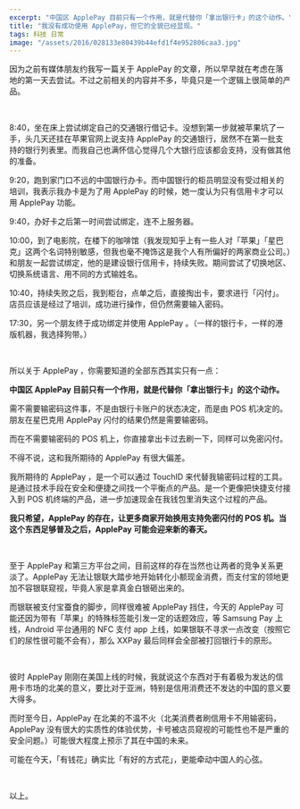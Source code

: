 ```yaml
---
excerpt: "中国区 ApplePay 目前只有一个作用，就是代替你「拿出银行卡」的这个动作。"
title: "我没有成功使用 ApplePay，但它的全貌已经显现。"
tags: 科技 日常
image: "/assets/2016/028133e80439b44efd1f4e952806caa3.jpg"
---
```


因为之前有媒体朋友约我写一篇关于 ApplePay 的文章，所以早早就在考虑在落地的第一天去尝试。不过之前相关的内容并不多，毕竟只是一个逻辑上很简单的产品。

<br>

8:40，坐在床上尝试绑定自己的交通银行借记卡。没想到第一步就被苹果坑了一手，头几天还挂在苹果官网上说支持 ApplePay 的交通银行，居然不在第一批支持的银行列表里。而我自己也满怀信心觉得几个大银行应该都会支持，没有做其他的准备。

9:20，跑到家门口不远的中国银行办卡。而中国银行的柜员明显没有受过相关的培训，我表示我办卡是为了用 ApplePay 的时候，她一度认为只有信用卡才可以用 ApplePay 功能。

9:40，办好卡之后第一时间尝试绑定，连不上服务器。

10:00，到了电影院，在楼下的咖啡馆（我发现知乎上有一些人对「苹果」「星巴克」这两个名词特别敏感，但我也毫不掩饰这是我个人有所偏好的两家商业公司。）和朋友一起尝试绑定，他的是建设银行信用卡，持续失败。期间尝试了切换地区、切换系统语言、用不同的方式输姓名。

10:40，持续失败之后，我到柜台，点单之后，直接掏出卡，要求进行「闪付」。店员应该是经过了培训，成功进行操作，但仍然需要输入密码。

17:30，另一个朋友终于成功绑定并使用 ApplePay 。（一样的银行卡，一样的港版机器，我选择狗带。）

<br>

所以关于 ApplePay ，你需要知道的全部东西其实只有一点：

**中国区 ApplePay 目前只有一个作用，就是代替你「拿出银行卡」的这个动作。**

需不需要输密码这件事，不是由银行卡账户的状态决定，而是由 POS 机决定的。朋友在星巴克用 ApplePay 闪付的结果仍然是需要输密码。

而在不需要输密码的 POS 机上，你直接拿出卡过去刷一下，同样可以免密闪付。

不得不说，这和我所期待的 ApplePay 有很大偏差。

我所期待的 ApplePay ，是一个可以通过 TouchID 来代替我输密码过程的工具。是通过技术手段在安全和便捷之间找一个平衡点的产品。是一个更像把快捷支付接入到 POS 机终端的产品，进一步加速现金在我钱包里消失这个过程的产品。

**我只希望，ApplePay 的存在，让更多商家开始换用支持免密闪付的 POS 机。当这个东西足够普及之后，ApplePay 可能会迎来新的春天。**

<br>

至于 ApplePay 和第三方平台之间，目前这样的存在当然也让两者的竞争关系更淡了。ApplePay 无法让银联大踏步地开始转化小额现金消费，而支付宝的领地更加不容银联窥视，毕竟人家是拿真金白银砸出来的。

而银联被支付宝蚕食的脚步，同样很难被 ApplePay 挡住，今天的 ApplePay 可能还因为带有「苹果」的特殊标签能引发一定的话题效应，等 Samsung Pay 上线，Android 平台通用的 NFC 支付 app 上线，如果银联不寻求一点改变（按照它们的尿性很可能不会有），那么 XXPay 最后同样会全部被打回银行卡的原形。

<br>

彼时 ApplePay 刚刚在美国上线的时候，我就说这个东西对于有着极为发达的信用卡市场的北美的意义，要比对于亚洲，特别是信用消费还不发达的中国的意义要大得多。

而时至今日，ApplePay 在北美的不温不火（北美消费者刷信用卡不用输密码，ApplePay 没有很大的实质性的体验优势，卡号被店员窥视的可能性也不是严重的安全问题。）可能很大程度上预示了其在中国的未来。

可能在今天，「有钱花」确实比「有好的方式花」，更能牵动中国人的心弦。

<br>

以上。
